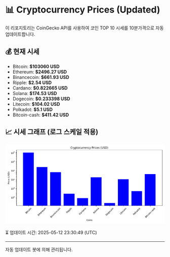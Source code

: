 
# 📊 Cryptocurrency Prices (Updated)

이 리포지토리는 CoinGecko API를 사용하여 코인 TOP 10 시세를 10분가격으로 자동 업데이트합니다.

## 💰 현재 시세
- Bitcoin: **$103060 USD**
- Ethereum: **$2496.27 USD**
- Binancecoin: **$661.93 USD**
- Ripple: **$2.54 USD**
- Cardano: **$0.822665 USD**
- Solana: **$174.53 USD**
- Dogecoin: **$0.233398 USD**
- Litecoin: **$104.02 USD**
- Polkadot: **$5.1 USD**
- Bitcoin-cash: **$411.42 USD**

## 📈 시세 그래프 (로그 스케일 적용)
![Crypto Prices](crypto_prices.png)

⏳ 업데이트 시간: 2025-05-12 23:30:49 (UTC)

---
자동 업데이트 봇에 의해 관리됩니다.
